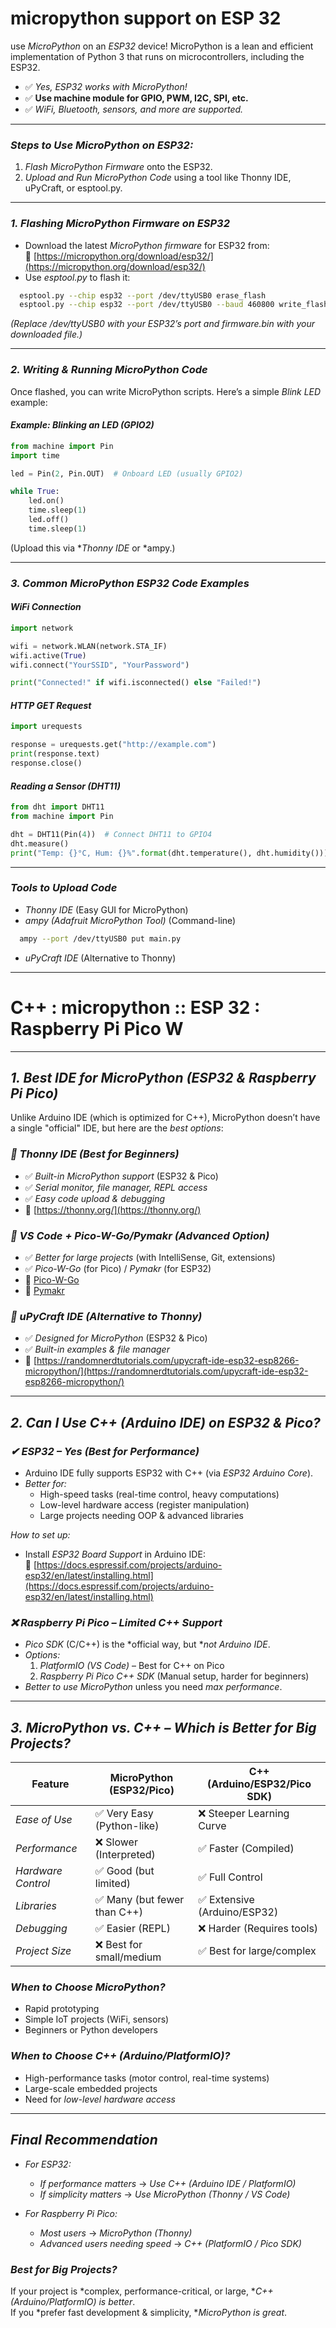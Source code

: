 # **micropython support on ESP 32**

use *MicroPython* on an *ESP32* device! MicroPython is a lean and efficient implementation of Python 3 that runs on microcontrollers, including the ESP32.

- ✅ *Yes, ESP32 works with MicroPython!*  
- ✅ **Use machine module for GPIO, PWM, I2C, SPI, etc.**  
- ✅ *WiFi, Bluetooth, sensors, and more are supported.*

---

### *Steps to Use MicroPython on ESP32:*
1. *Flash MicroPython Firmware* onto the ESP32.
2. *Upload and Run MicroPython Code* using a tool like Thonny IDE, uPyCraft, or esptool.py.

---

### *1. Flashing MicroPython Firmware on ESP32*
- Download the latest *MicroPython firmware* for ESP32 from:  
  🔗 [https://micropython.org/download/esp32/](https://micropython.org/download/esp32/)
- Use *esptool.py* to flash it:
```bash
  esptool.py --chip esp32 --port /dev/ttyUSB0 erase_flash
  esptool.py --chip esp32 --port /dev/ttyUSB0 --baud 460800 write_flash -z 0x1000 firmware.bin
```
  
  *(Replace /dev/ttyUSB0 with your ESP32’s port and firmware.bin with your downloaded file.)*

---

### *2. Writing & Running MicroPython Code*
Once flashed, you can write MicroPython scripts. Here’s a simple *Blink LED* example:

#### *Example: Blinking an LED (GPIO2)*
```python
from machine import Pin
import time

led = Pin(2, Pin.OUT)  # Onboard LED (usually GPIO2)

while True:
    led.on()
    time.sleep(1)
    led.off()
    time.sleep(1)
```
(Upload this via **Thonny IDE* or *ampy.)

---

### *3. Common MicroPython ESP32 Code Examples*
#### *WiFi Connection*
```python
import network

wifi = network.WLAN(network.STA_IF)
wifi.active(True)
wifi.connect("YourSSID", "YourPassword")

print("Connected!" if wifi.isconnected() else "Failed!")
```

#### *HTTP GET Request*
```python
import urequests

response = urequests.get("http://example.com")
print(response.text)
response.close()
```

#### *Reading a Sensor (DHT11)*
```python
from dht import DHT11
from machine import Pin

dht = DHT11(Pin(4))  # Connect DHT11 to GPIO4
dht.measure()
print("Temp: {}°C, Hum: {}%".format(dht.temperature(), dht.humidity()))
```

---

### *Tools to Upload Code*
- *Thonny IDE* (Easy GUI for MicroPython)  
- *ampy (Adafruit MicroPython Tool)* (Command-line)  

```bash
  ampy --port /dev/ttyUSB0 put main.py
```

- *uPyCraft IDE* (Alternative to Thonny)

---

# **C++ : micropython :: ESP 32 : Raspberry Pi Pico W**

---

## *1. Best IDE for MicroPython (ESP32 & Raspberry Pi Pico)*
Unlike Arduino IDE (which is optimized for C++), MicroPython doesn’t have a single "official" IDE, but here are the *best options*:

### *🔹 Thonny IDE (Best for Beginners)*
   - ✅ *Built-in MicroPython support* (ESP32 & Pico)  
   - ✅ *Serial monitor, file manager, REPL access*  
   - ✅ *Easy code upload & debugging*  
   - 🔗 [https://thonny.org/](https://thonny.org/)  

### *🔹 VS Code + Pico-W-Go/Pymakr (Advanced Option)*
   - ✅ *Better for large projects* (with IntelliSense, Git, extensions)  
   - ✅ *Pico-W-Go* (for Pico) / *Pymakr* (for ESP32)  
   - 🔗 [Pico-W-Go](https://marketplace.visualstudio.com/items?itemName=paulober.pico-w-go)  
   - 🔗 [Pymakr](https://marketplace.visualstudio.com/items?itemName=pycom.Pymakr)  

### *🔹 uPyCraft IDE (Alternative to Thonny)*
   - ✅ *Designed for MicroPython* (ESP32 & Pico)  
   - ✅ *Built-in examples & file manager*  
   - 🔗 [https://randomnerdtutorials.com/upycraft-ide-esp32-esp8266-micropython/](https://randomnerdtutorials.com/upycraft-ide-esp32-esp8266-micropython/)  

---

## *2. Can I Use C++ (Arduino IDE) on ESP32 & Pico?*
### *✔ ESP32 – Yes (Best for Performance)*
   - Arduino IDE fully supports ESP32 with C++ (via *ESP32 Arduino Core*).  
   - *Better for:*  
     - High-speed tasks (real-time control, heavy computations)  
     - Low-level hardware access (register manipulation)  
     - Large projects needing OOP & advanced libraries  

   *How to set up:*  
   - Install *ESP32 Board Support* in Arduino IDE:  
     🔗 [https://docs.espressif.com/projects/arduino-esp32/en/latest/installing.html](https://docs.espressif.com/projects/arduino-esp32/en/latest/installing.html)  

### *❌ Raspberry Pi Pico – Limited C++ Support*
   - *Pico SDK* (C/C++) is the *official way, but **not Arduino IDE*.  
   - *Options:*  
     1. *PlatformIO (VS Code)* – Best for C++ on Pico  
     2. *Raspberry Pi Pico C++ SDK* (Manual setup, harder for beginners)  
   - *Better to use MicroPython* unless you need *max performance*.  

---

## *3. MicroPython vs. C++ – Which is Better for Big Projects?*
| Feature          | MicroPython (ESP32/Pico) | C++ (Arduino/ESP32/Pico SDK) |
|------------------|------------------------|---------------------------|
| *Ease of Use*  | ✅ Very Easy (Python-like) | ❌ Steeper Learning Curve |
| *Performance*  | ❌ Slower (Interpreted) | ✅ Faster (Compiled) |
| *Hardware Control* | ✅ Good (but limited) | ✅ Full Control |
| *Libraries* | ✅ Many (but fewer than C++) | ✅ Extensive (Arduino/ESP32) |
| *Debugging* | ✅ Easier (REPL) | ❌ Harder (Requires tools) |
| *Project Size* | ❌ Best for small/medium | ✅ Best for large/complex |

### *When to Choose MicroPython?*
   - Rapid prototyping  
   - Simple IoT projects (WiFi, sensors)  
   - Beginners or Python developers  

### *When to Choose C++ (Arduino/PlatformIO)?*
   - High-performance tasks (motor control, real-time systems)  
   - Large-scale embedded projects  
   - Need for *low-level hardware access*  

---

## *Final Recommendation*
- *For ESP32:*  
  - *If performance matters* → *Use C++ (Arduino IDE / PlatformIO)*  
  - *If simplicity matters* → *Use MicroPython (Thonny / VS Code)*  

- *For Raspberry Pi Pico:*  
  - *Most users* → *MicroPython (Thonny)*  
  - *Advanced users needing speed* → *C++ (PlatformIO / Pico SDK)*  

### *Best for Big Projects?*  
If your project is *complex, performance-critical, or large, **C++ (Arduino/PlatformIO) is better*.  
If you *prefer fast development & simplicity, **MicroPython is great*.  
  
